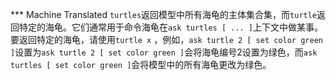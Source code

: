 ﻿*** Machine Translated
`turtles`返回模型中所有海龟的主体集合集，而`turtle`返回特定的海龟。它们通常用于命令海龟在`ask turtles [ ... ]`上下文中做某事。要返回特定的海龟，请使用`turtle x` ，例如，`ask turtle 2 [ set color green ]`设置为`ask turtle 2 [ set color green ]`会将海龟编号2设置为绿色，而`ask turtles [ set color green ]`会将模型中的所有海龟更改为绿色。